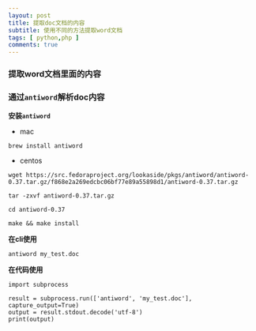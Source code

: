 ```yaml
---
layout: post
title: 提取doc文档的内容
subtitle: 使用不同的方法提取word文档
tags: [ python,php ]
comments: true
---
```

### 提取word文档里面的内容

### 通过`antiword`解析doc内容

**安装`antiword`**

- mac

```
brew install antiword
```

- centos

```
wget https://src.fedoraproject.org/lookaside/pkgs/antiword/antiword-0.37.tar.gz/f868e2a269edcbc06bf77e89a55898d1/antiword-0.37.tar.gz

tar -zxvf antiword-0.37.tar.gz

cd antiword-0.37

make && make install
```

**在cli使用**

```
antiword my_test.doc
```


**在代码使用**

```
import subprocess

result = subprocess.run(['antiword', 'my_test.doc'], capture_output=True)
output = result.stdout.decode('utf-8')
print(output)
```